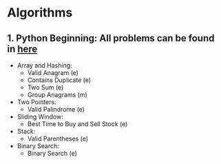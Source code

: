 # Algorithms
## 1. Python Beginning: All problems can be found in [here](https://neetcode.io/)
- Array and Hashing:
    - Valid Anagram (e)
    - Contains Duplicate (e)
    - Two Sum (e)
    - Group Anagrams (m)
- Two Pointers:
    - Valid Palindrome (e)
- Sliding Window:
    - Best Time to Buy and Sell Stock (e)
- Stack:
    - Valid Parentheses (e)
- Binary Search:
    - Binary Search (e)